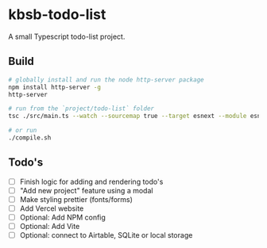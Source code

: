 # kbsb-todo-list

A small Typescript todo-list project.

## Build

```bash
# globally install and run the node http-server package
npm install http-server -g
http-server

# run from the `project/todo-list` folder
tsc ./src/main.ts --watch --sourcemap true --target esnext --module esnext --outDir "./dist"

# or run
./compile.sh
```

## Todo's

- [ ] Finish logic for adding and rendering todo's
- [ ] "Add new project" feature using a modal
- [ ] Make styling prettier (fonts/forms)
- [ ] Add Vercel website
- [ ] Optional: Add NPM config
- [ ] Optional: Add Vite
- [ ] Optional: connect to Airtable, SQLite or local storage
